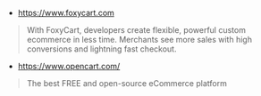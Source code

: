 - https://www.foxycart.com
> With FoxyCart, developers create flexible, powerful custom ecommerce in less time. Merchants see more sales with high conversions and lightning fast checkout.


- https://www.opencart.com/
> The best FREE and open-source eCommerce platform
